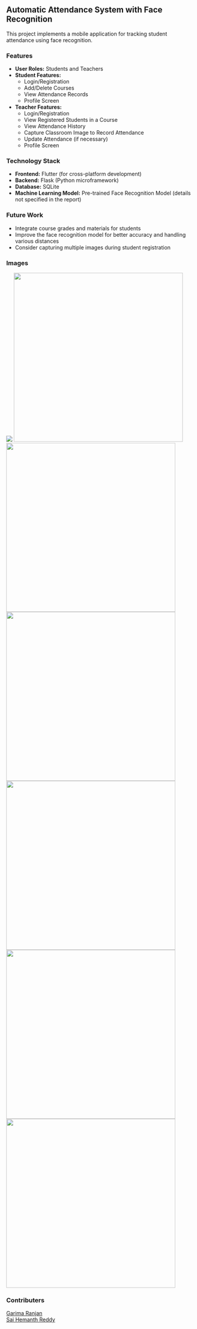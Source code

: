 ## Automatic Attendance System with Face Recognition

This project implements a mobile application for tracking student attendance using face recognition.

###  Features

* **User Roles:** Students and Teachers
* **Student Features:**
    * Login/Registration
    * Add/Delete Courses
    * View Attendance Records
    * Profile Screen
* **Teacher Features:**
    * Login/Registration
    * View Registered Students in a Course
    * View Attendance History
    * Capture Classroom Image to Record Attendance
    * Update Attendance (if necessary)
    * Profile Screen

###  Technology Stack

* **Frontend:** Flutter (for cross-platform development)
* **Backend:** Flask (Python microframework)
* **Database:** SQLite
* **Machine Learning Model:** Pre-trained Face Recognition Model (details not specified in the report)

###  Future Work

* Integrate course grades and materials for students
* Improve the face recognition model for better accuracy and handling various distances
* Consider capturing multiple images during student registration

### Images
<img src="https://github.com/dshreddy/ARC/assets/127737097/a0d205c9-b052-46bb-8bb5-dadeaaeedfe1">
<img src="https://github.com/dshreddy/ARC/assets/127737097/b62bf0d4-5f75-4e9e-9d96-0f496b0cdac6" height="450px">
<img src="https://github.com/dshreddy/ARC/assets/127737097/f07e07a5-d804-4000-abfd-9e73bf2cfb59" height="450px">
<img src="https://github.com/dshreddy/ARC/assets/127737097/a9f07dd8-5195-4193-9173-80b82b46e733" height="450px">
<img src="https://github.com/dshreddy/ARC/assets/127737097/fe3f7d77-d023-46c3-996b-4b1cf01c7aab" height="450px">
<img src="https://github.com/dshreddy/ARC/assets/127737097/f94868f6-c818-4879-8213-a8224cdfed46" height="450px">
<img src="https://github.com/dshreddy/ARC/assets/127737097/2501efe4-1050-475b-93fd-f71dd75a139c" height="450px">

### Contributers
[Garima Ranjan](https://github.com/gr1310)<br>
[Sai Hemanth Reddy](https://github.com/dshreddy/)
